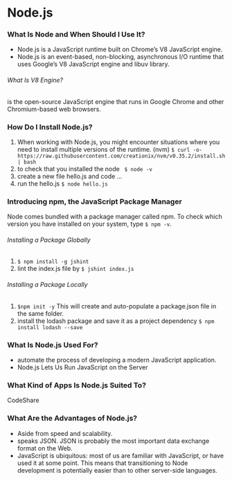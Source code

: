 # Node.js 

### What Is Node and When Should I Use It?

- Node.js is a JavaScript runtime built on Chrome’s V8 JavaScript engine.
- Node.js is an event-based, non-blocking, asynchronous I/O runtime that uses Google’s V8 JavaScript engine and libuv library.

###### What Is V8 Engine?
is the open-source JavaScript engine that runs in Google Chrome and other Chromium-based web browsers.

### How Do I Install Node.js?

1. When working with Node.js, you might encounter situations where you need to install multiple versions of the runtime. (nvm)
`$ curl -o- https://raw.githubusercontent.com/creationix/nvm/v0.35.2/install.sh | bash`
2. to check that you installed the node 
` $ node -v`
3. create a new file hello.js and code ...
4. run the hello.js
`$ node hello.js`

### Introducing npm, the JavaScript Package Manager
Node comes bundled with a package manager called npm. To check which version you have installed on your system, type `$ npm -v`.

###### Installing a Package Globally

1. `$ npm install -g jshint`
2. lint the index.js file by `$ jshint index.js`


###### Installing a Package Locally

1. `$npm init -y`
This will create and auto-populate a package.json file in the same folder.
2. install the lodash package and save it as a project dependency
`$ npm install lodash --save`

### What Is Node.js Used For?
- automate the process of developing a modern JavaScript application.
- Node.js Lets Us Run JavaScript on the Server

### What Kind of Apps Is Node.js Suited To?
CodeShare

### What Are the Advantages of Node.js?

- Aside from speed and scalability.
- speaks JSON. JSON is probably the most important data exchange format on the Web.
- JavaScript is ubiquitous: most of us are familiar with JavaScript, or have used it at some point. This means that transitioning to Node development is potentially easier than to other server-side languages.